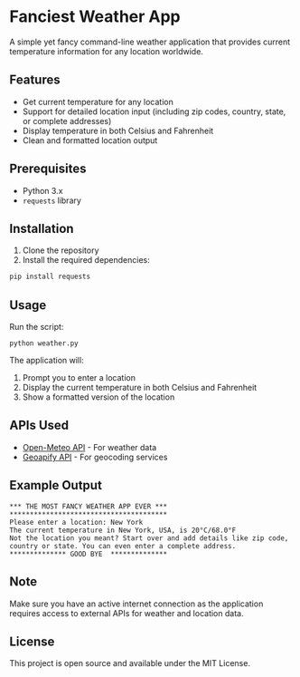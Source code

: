 # Fanciest Weather App

A simple yet fancy command-line weather application that provides current temperature information for any location worldwide.

## Features

- Get current temperature for any location
- Support for detailed location input (including zip codes, country, state, or complete addresses)
- Display temperature in both Celsius and Fahrenheit
- Clean and formatted location output

## Prerequisites

- Python 3.x
- `requests` library

## Installation

1. Clone the repository
2. Install the required dependencies:
```bash
pip install requests
```
## Usage

Run the script:
```shell script
python weather.py
```


The application will:
1. Prompt you to enter a location
2. Display the current temperature in both Celsius and Fahrenheit
3. Show a formatted version of the location

## APIs Used

- [Open-Meteo API](https://open-meteo.com/) - For weather data
- [Geoapify API](https://www.geoapify.com/) - For geocoding services

## Example Output
```
*** THE MOST FANCY WEATHER APP EVER ***
***************************************
Please enter a location: New York
The current temperature in New York, USA, is 20°C/68.0°F
Not the location you meant? Start over and add details like zip code, country or state. You can even enter a complete address.
************** GOOD BYE  **************
```


## Note

Make sure you have an active internet connection as the application requires access to external APIs for weather and location data.

## License

This project is open source and available under the MIT License.


